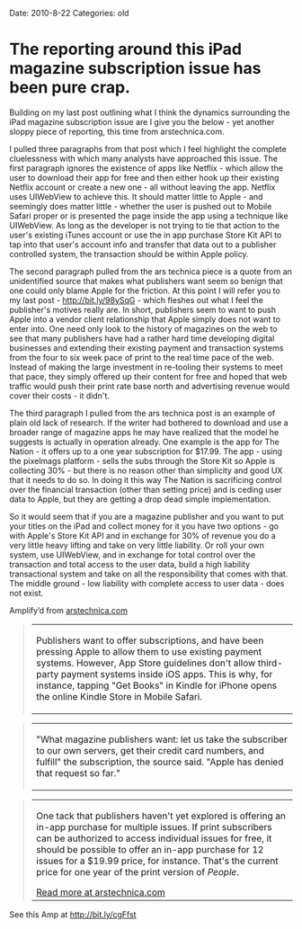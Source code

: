 Date: 2010-8-22
Categories: old

# The reporting around this iPad magazine subscription issue has been pure crap.

<div class="Amp_Commentary_Wrap">
<div class="Amp_Post_Text">

Building on my last post outlining what I think the dynamics surrounding the iPad magazine subscription issue are I give you the below - yet another sloppy piece of reporting, this time from arstechnica.com.

I pulled three paragraphs from that post which I feel highlight the complete cluelessness with which many analysts have approached this issue. The first paragraph ignores the existence of apps like Netflix - which allow the user to download their app for free and then either hook up their existing Netflix account or create a new one - all without leaving the app. Netflix uses UIWebView to achieve this. It should matter little to Apple - and seemingly does matter little - whether the user is pushed out to Mobile Safari proper or is presented the page inside the app using a technique like UIWebView.  As long as the developer is not trying to tie that action to the user's existing iTunes account or use the in app purchase Store Kit API to tap into that user's account info and transfer that data out to a publisher controlled system, the transaction should be within Apple policy.

The second paragraph pulled from the ars technica piece is a quote from an unidentified source that makes what publishers want seem so benign that one could only blame Apple for the friction. At this point I will refer you to my last post - <a rel="nofollow" href="http://bit.ly/98ySqG" target="_blank">http://bit.ly/98ySqG</a> - which fleshes out what I feel the publisher's motives really are. In short, publishers seem to want to push Apple into a vendor client relationship that Apple simply does not want to enter into. One need only look to the history of magazines on the web to see that many publishers have had a rather hard time developing digital businesses and extending their existing payment and transaction systems from the four to six week pace of print to the real time pace of the web. Instead of making the large investment in re-tooling their systems to meet that pace, they simply offered up their content for free and hoped that web traffic would push their print rate base north and advertising revenue would cover their costs - it didn't.

The third paragraph I pulled from the ars technica post is an example of plain old lack of research. If the writer had bothered to download and use a broader range of magazine apps he may have realized that the model he suggests is actually in operation already. One example is the app for The Nation - it offers up to a one year subscription for $17.99. The app - using the pixelmags platform - sells the subs through the Store Kit so Apple is collecting 30% - but there is no reason other than simplicity and good UX that it needs to do so. In doing it this way The Nation is sacrificing control over the financial transaction (other than setting price) and is ceding user data to Apple, but they are getting a drop dead simple implementation.

So it would seem that if you are a magazine publisher and you want to put your titles on the iPad and collect money for it you have two options - go with Apple's Store Kit API and in exchange for 30% of revenue you do a very little heavy lifting and take on very little liability. Or roll your own system, use UIWebView, and in exchange for total control over the transaction and total access to the user data, build a high liability transactional system and take on all the responsibility that comes with that. The middle ground - low liability with complete access to user data - does not exist.

</div>
</div>
<div class="Amp_Content_Outer">
<div class="Amp_Top_Wrap">
<div class="Amp_Source_First"><span>Amplify’d from <a title="http://arstechnica.com/apple/news/2010/08/figuring-out-magazine-subscriptions-in-the-ipad-age.ars" rel="clipsource" href="http://arstechnica.com/apple/news/2010/08/figuring-out-magazine-subscriptions-in-the-ipad-age.ars" target="_blank">arstechnica.com</a></span></div>
</div>
<div class="Amp_Middle_Wrap">
<blockquote class="Amp_Content_Item" cite="http://arstechnica.com/apple/news/2010/08/figuring-out-magazine-subscriptions-in-the-ipad-age.ars">
<table cellspacing="0" cellpadding="0">
<tbody>
<tr>
<td>
<p id="AutoGeneratedID-0">Publishers want to offer subscriptions, and have been pressing Apple to allow them to use existing payment systems. However, App Store guidelines don't allow third-party payment systems inside iOS apps. This is why, for instance, tapping "Get Books" in Kindle for iPhone opens the online Kindle Store in Mobile Safari.</p>
</td>
</tr>
</tbody>
</table>
</blockquote>
<blockquote class="Amp_Content_Item" cite="http://arstechnica.com/apple/news/2010/08/figuring-out-magazine-subscriptions-in-the-ipad-age.ars">
<table cellspacing="0" cellpadding="0">
<tbody>
<tr>
<td>
<p id="AutoGeneratedID-1">"What magazine publishers want: let us take the subscriber to our own servers, get their credit card numbers, and fulfill" the subscription, the source said. "Apple has denied that request so far."</p>
</td>
</tr>
</tbody>
</table>
</blockquote>
<blockquote class="Amp_Content_Item" cite="http://arstechnica.com/apple/news/2010/08/figuring-out-magazine-subscriptions-in-the-ipad-age.ars">
<table cellspacing="0" cellpadding="0">
<tbody>
<tr>
<td>
<p id="AutoGeneratedID-2">One tack that publishers haven't yet explored is offering an in-app purchase for  multiple issues. If print subscribers can be authorized to access individual issues for free, it should be possible to offer an in-app purchase for 12 issues for a $19.99 price, for instance. That's the current price for one year of the print version of <em>People</em>.</p>
<span class="Amp_Source_Button"><a title="http://arstechnica.com/apple/news/2010/08/figuring-out-magazine-subscriptions-in-the-ipad-age.ars" rel="clipsource" href="http://arstechnica.com/apple/news/2010/08/figuring-out-magazine-subscriptions-in-the-ipad-age.ars" target="_blank">Read more at arstechnica.com</a></span></td>
</tr>
</tbody>
</table>
</blockquote>
</div>
<div class="Amp_Bottom_Wrap"></div>
</div>
<div class="Amp_Link">See this Amp at <a href="http://bit.ly/cgFfst">http://bit.ly/cgFfst</a></div>
